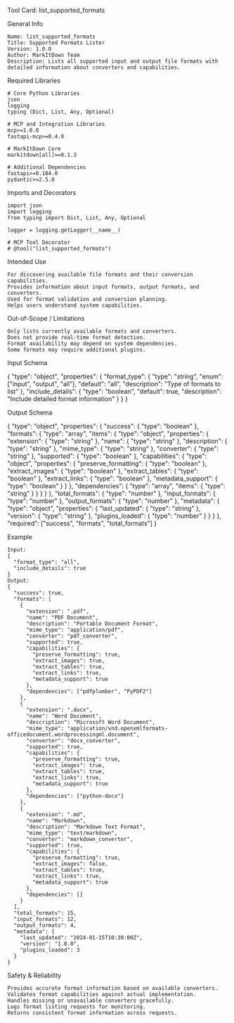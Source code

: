 Tool Card: list_supported_formats

General Info

    Name: list_supported_formats
    Title: Supported Formats Lister
    Version: 1.0.0
    Author: MarkItDown Team
    Description: Lists all supported input and output file formats with detailed information about converters and capabilities.

Required Libraries

    # Core Python Libraries
    json
    logging
    typing (Dict, List, Any, Optional)

    # MCP and Integration Libraries
    mcp>=1.0.0
    fastapi-mcp>=0.4.0

    # MarkItDown Core
    markitdown[all]>=0.1.3

    # Additional Dependencies
    fastapi>=0.104.0
    pydantic>=2.5.0

Imports and Decorators

    import json
    import logging
    from typing import Dict, List, Any, Optional

    logger = logging.getLogger(__name__)

    # MCP Tool Decorator
    # @tool("list_supported_formats")

Intended Use

    For discovering available file formats and their conversion capabilities.
    Provides information about input formats, output formats, and converters.
    Used for format validation and conversion planning.
    Helps users understand system capabilities.

Out-of-Scope / Limitations

    Only lists currently available formats and converters.
    Does not provide real-time format detection.
    Format availability may depend on system dependencies.
    Some formats may require additional plugins.

Input Schema

{
  "type": "object",
  "properties": {
    "format_type": { 
      "type": "string", 
      "enum": ["input", "output", "all"], 
      "default": "all",
      "description": "Type of formats to list"
    },
    "include_details": { 
      "type": "boolean", 
      "default": true,
      "description": "Include detailed format information"
    }
  }
}

Output Schema

{
  "type": "object",
  "properties": {
    "success": { "type": "boolean" },
    "formats": {
      "type": "array",
      "items": {
        "type": "object",
        "properties": {
          "extension": { "type": "string" },
          "name": { "type": "string" },
          "description": { "type": "string" },
          "mime_type": { "type": "string" },
          "converter": { "type": "string" },
          "supported": { "type": "boolean" },
          "capabilities": {
            "type": "object",
            "properties": {
              "preserve_formatting": { "type": "boolean" },
              "extract_images": { "type": "boolean" },
              "extract_tables": { "type": "boolean" },
              "extract_links": { "type": "boolean" },
              "metadata_support": { "type": "boolean" }
            }
          },
          "dependencies": { 
            "type": "array", 
            "items": { "type": "string" } 
          }
        }
      }
    },
    "total_formats": { "type": "number" },
    "input_formats": { "type": "number" },
    "output_formats": { "type": "number" },
    "metadata": {
      "type": "object",
      "properties": {
        "last_updated": { "type": "string" },
        "version": { "type": "string" },
        "plugins_loaded": { "type": "number" }
      }
    }
  },
  "required": ["success", "formats", "total_formats"]
}

Example

    Input:
    { 
      "format_type": "all", 
      "include_details": true
    }
    Output:
    {
      "success": true,
      "formats": [
        {
          "extension": ".pdf",
          "name": "PDF Document",
          "description": "Portable Document Format",
          "mime_type": "application/pdf",
          "converter": "pdf_converter",
          "supported": true,
          "capabilities": {
            "preserve_formatting": true,
            "extract_images": true,
            "extract_tables": true,
            "extract_links": true,
            "metadata_support": true
          },
          "dependencies": ["pdfplumber", "PyPDF2"]
        },
        {
          "extension": ".docx",
          "name": "Word Document",
          "description": "Microsoft Word Document",
          "mime_type": "application/vnd.openxmlformats-officedocument.wordprocessingml.document",
          "converter": "docx_converter",
          "supported": true,
          "capabilities": {
            "preserve_formatting": true,
            "extract_images": true,
            "extract_tables": true,
            "extract_links": true,
            "metadata_support": true
          },
          "dependencies": ["python-docx"]
        },
        {
          "extension": ".md",
          "name": "Markdown",
          "description": "Markdown Text Format",
          "mime_type": "text/markdown",
          "converter": "markdown_converter",
          "supported": true,
          "capabilities": {
            "preserve_formatting": true,
            "extract_images": false,
            "extract_tables": true,
            "extract_links": true,
            "metadata_support": true
          },
          "dependencies": []
        }
      ],
      "total_formats": 15,
      "input_formats": 12,
      "output_formats": 4,
      "metadata": {
        "last_updated": "2024-01-15T10:30:00Z",
        "version": "1.0.0",
        "plugins_loaded": 3
      }
    }

Safety & Reliability

    Provides accurate format information based on available converters.
    Validates format capabilities against actual implementation.
    Handles missing or unavailable converters gracefully.
    Logs format listing requests for monitoring.
    Returns consistent format information across requests.
